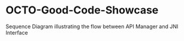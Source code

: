 # OCTO-Good-Code-Showcase

Sequence Diagram illustrating the flow between API Manager and JNI Interface

